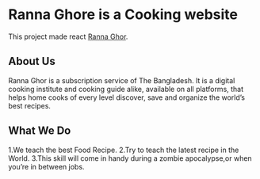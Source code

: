 # Ranna Ghore is a Cooking website

This project made react [Ranna Ghor](https://github.com/facebook/create-react-app).

## About Us
Ranna Ghor is a subscription service of The Bangladesh. It is a digital cooking institute and cooking guide alike, available on all platforms, that helps home cooks of every level discover, save and organize the world’s best recipes.

## What We Do
1.We teach the best Food Recipe.
2.Try to teach the latest recipe in the World.
3.This skill will come in handy during a zombie apocalypse,or when you’re in between jobs.



